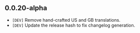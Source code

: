 
## 0.0.20-alpha

- `[DEV]` Remove hand-crafted US and GB translations.
- `[DEV]` Update the release hash to fix changelog generation.
